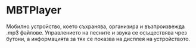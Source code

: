 # MBTPlayer
Мобилно устройство, което съхранява, организира и възпроизвежда .mp3 файлове. Управлението на песните и звука се осъществява чрез бутони, а информацията за тях се показва на дисплея на устройството.
